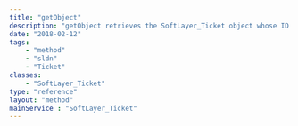 ```yaml
---
title: "getObject"
description: "getObject retrieves the SoftLayer_Ticket object whose ID number corresponds to the ID number of the init parameter passed to the SoftLayer_Ticket service. You can only retrieve tickets that are associated with your SoftLayer customer account. "
date: "2018-02-12"
tags:
    - "method"
    - "sldn"
    - "Ticket"
classes:
    - "SoftLayer_Ticket"
type: "reference"
layout: "method"
mainService : "SoftLayer_Ticket"
---
```

